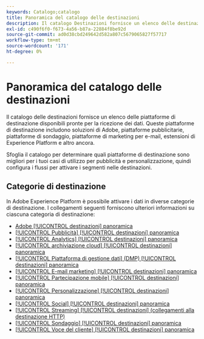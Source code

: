 ```yaml
---
keywords: Catalogo;catalogo
title: Panoramica del catalogo delle destinazioni
description: Il catalogo Destinazioni fornisce un elenco delle destinazioni disponibili pronte per la ricezione dei dati. Queste destinazioni includono soluzioni di Adobe, piattaforme pubblicitarie, piattaforme di sondaggio, piattaforme di marketing e-mail e altro ancora.
exl-id: c490f6f0-f673-4a56-b87a-22884f8be92d
source-git-commit: ad0d38cbd249642d582a807c5679065827f57717
workflow-type: tm+mt
source-wordcount: '171'
ht-degree: 0%

---
```


# Panoramica del catalogo delle destinazioni

Il catalogo delle destinazioni fornisce un elenco delle piattaforme di destinazione disponibili pronte per la ricezione dei dati. Queste piattaforme di destinazione includono soluzioni di Adobe, piattaforme pubblicitarie, piattaforme di sondaggio, piattaforme di marketing per e-mail, estensioni di Experience Platform e altro ancora.

Sfoglia il catalogo per determinare quali piattaforme di destinazione sono migliori per i tuoi casi di utilizzo per pubblicità e personalizzazione, quindi configura i flussi per attivare i segmenti nelle destinazioni.

## Categorie di destinazione

In Adobe Experience Platform è possibile attivare i dati in diverse categorie di destinazione. I collegamenti seguenti forniscono ulteriori informazioni su ciascuna categoria di destinazione:

- [Adobe [!UICONTROL destinazioni] panoramica](adobe/overview.md)
- [[!UICONTROL Pubblicità] [!UICONTROL destinazioni] panoramica](advertising/overview.md)
- [[!UICONTROL Analytics] [!UICONTROL destinazioni] panoramica](analytics/overview.md)
- [[!UICONTROL archiviazione cloud] [!UICONTROL destinazioni] panoramica](cloud-storage/overview.md)
- [[!UICONTROL Piattaforma di gestione dati] (DMP) [!UICONTROL destinazioni] panoramica](data-management/overview.md)
- [[!UICONTROL E-mail marketing] [!UICONTROL destinazioni] panoramica](email-marketing/overview.md)
- [[!UICONTROL Partecipazione mobile] [!UICONTROL destinazioni] panoramica](mobile-engagement/overview.md)
- [[!UICONTROL Personalizzazione] [!UICONTROL destinazioni] panoramica](personalization/overview.md)
- [[!UICONTROL Social] [!UICONTROL destinazioni] panoramica](social/overview.md)
- [[!UICONTROL Streaming] [!UICONTROL destinazioni] (collegamenti alla destinazione HTTP)](streaming/http-destination.md)
- [[!UICONTROL Sondaggio] [!UICONTROL destinazioni] panoramica](survey/overview.md)
- [[!UICONTROL Voce del cliente] [!UICONTROL destinazioni] panoramica](voice/overview.md)

